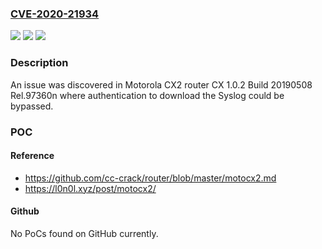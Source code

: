 ### [CVE-2020-21934](https://cve.mitre.org/cgi-bin/cvename.cgi?name=CVE-2020-21934)
![](https://img.shields.io/static/v1?label=Product&message=n%2Fa&color=blue)
![](https://img.shields.io/static/v1?label=Version&message=n%2Fa&color=blue)
![](https://img.shields.io/static/v1?label=Vulnerability&message=n%2Fa&color=brighgreen)

### Description

An issue was discovered in Motorola CX2 router CX 1.0.2 Build 20190508 Rel.97360n where authentication to download the Syslog could be bypassed.

### POC

#### Reference
- https://github.com/cc-crack/router/blob/master/motocx2.md
- https://l0n0l.xyz/post/motocx2/

#### Github
No PoCs found on GitHub currently.

